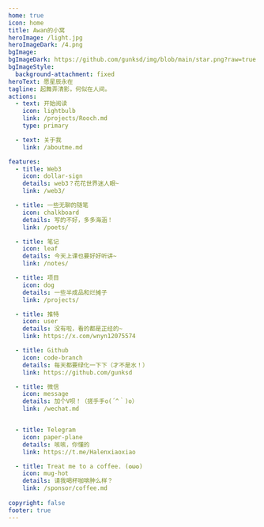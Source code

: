 ```yaml
---
home: true
icon: home
title: Awan的小窝
heroImage: /light.jpg
heroImageDark: /4.png
bgImage: 
bgImageDark: https://github.com/gunksd/img/blob/main/star.png?raw=true
bgImageStyle:
  background-attachment: fixed
heroText: 愿星辰永在
tagline: 起舞弄清影，何似在人间。
actions:
  - text: 开始阅读
    icon: lightbulb
    link: /projects/Rooch.md
    type: primary

  - text: 关于我
    link: /aboutme.md

features:
  - title: Web3
    icon: dollar-sign
    details: web3？花花世界迷人眼~
    link: /web3/

  - title: 一些无聊的随笔
    icon: chalkboard
    details: 写的不好，多多海涵！
    link: /poets/

  - title: 笔记
    icon: leaf
    details: 今天上课也要好好听讲~
    link: /notes/

  - title: 项目
    icon: dog
    details: 一些半成品和烂摊子
    link: /projects/

  - title: 推特
    icon: user
    details: 没有啦，看的都是正经的~
    link: https://x.com/wnyn12075574

  - title: Github
    icon: code-branch
    details: 每天都要绿化一下下（才不是水！）
    link: https://github.com/gunksd

  - title: 微信
    icon: message
    details: 加个V呗！（搓手手o(´^｀)o）
    link: /wechat.md


  - title: Telegram
    icon: paper-plane
    details: 咳咳，你懂的
    link: https://t.me/Halenxiaoxiao

  - title: Treat me to a coffee. (✪ω✪)
    icon: mug-hot
    details: 请我喝杯咖啡肿么样？
    link: /sponsor/coffee.md
    
copyright: false
footer: true
---
```

